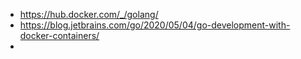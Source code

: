 
* https://hub.docker.com/_/golang/
* https://blog.jetbrains.com/go/2020/05/04/go-development-with-docker-containers/
* 